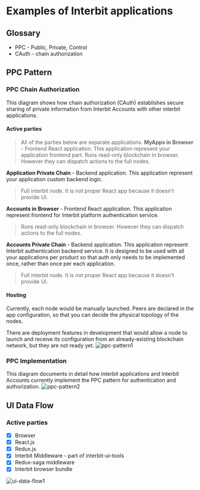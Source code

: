 # Examples of Interbit applications

## Glossary
- PPC - Public, Private, Control
- CAuth - chain authorization

## PPC Pattern

### PPC Chain Authorization
This diagram shows how chain authorization (CAuth) establishes secure sharing of private information from Interbit Accounts with other interbit applications.
#### Active parties
> All of the parties below are separate applications.
**MyApps in Browser** - Frontend React application. This application represent your application frontend part. 
> Runs read-only blockchain in browser. However they can dispatch actions to the full nodes. 

**Application Private Chain** - Backend application. This application represent your application custom backend logic. 
> Full interbit node. It is not proper React app because it doesn't provide UI.

**Accounts in Browser** - Frontend React application. This application represent frontend for Interbit platform authentication service. 
> Runs read-only blockchain in browser. However they can dispatch actions to the full nodes.

**Accounts Private Chain** - Backend application. This application represent Interbit authentication backend service. It is designed to be used with all your applications per product so that auth only needs to be implemented once, rather than once per each application. 
> Full interbit node. It is not proper React app because it doesn't provide UI.

#### Hosting
Currently, each node would be manually launched. Peers are declared in the app configuration, so that you can decide the physical topology of the nodes.

There are deployment features in development that would allow a node to launch and receive its configuration from an already-existing blockchain network, but they are not ready yet.
![ppc-pattern1](https://user-images.githubusercontent.com/16136204/49014826-6e215e80-f192-11e8-868c-3fc80fdd34c8.jpg)

### PPC Implementation
This diagram documents in detail how interbit applications and Interbit Accounts currently implement the PPC pattern for authentication and authorization.
![ppc-pattern2](https://user-images.githubusercontent.com/16136204/49014827-6eb9f500-f192-11e8-9b64-0c90fb1f2416.jpg)



## UI Data Flow
### Active parties
- [x] Browser
- [x] React.js
- [x] Redux.js
- [x] Interbit Middleware - part of interbit-ui-tools
- [x] Redux-saga middleware
- [x] Interbit browser bundle

![ui-data-flow1](https://user-images.githubusercontent.com/16136204/49015446-28fe2c00-f194-11e8-9fa4-3a02fa5c5adc.jpg)
